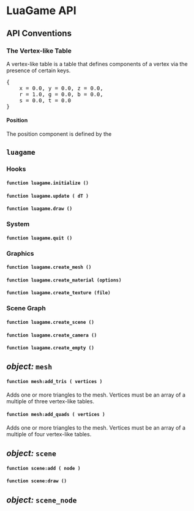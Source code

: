 # LuaGame API

## API Conventions

### The Vertex-like Table

A vertex-like table is a table that defines components of a vertex via the presence of certain keys.

<pre>{ 
	x = 0.0, y = 0.0, z = 0.0,
	r = 1.0, g = 0.0, b = 0.0,
	s = 0.0, t = 0.0
}</pre>

#### Position

The position component is defined by the 



## `luagame`

### Hooks

#### `function luagame.initialize ()`

#### `function luagame.update ( dT )`

#### `function luagame.draw ()`

### System

#### `function luagame.quit ()`

### Graphics

#### `function luagame.create_mesh ()`

#### `function luagame.create_material (options)`

#### `function luagame.create_texture (file)`

### Scene Graph

#### `function luagame.create_scene ()`

#### `function luagame.create_camera ()`

#### `function luagame.create_empty ()`



## *object:* `mesh` 

#### `function mesh:add_tris ( vertices )`

Adds one or more triangles to the mesh. Vertices must be an array of a multiple of three vertex-like tables.

#### `function mesh:add_quads ( vertices )`

Adds one or more triangles to the mesh. Vertices must be an array of a multiple of four vertex-like tables.



## *object:* `scene`

#### `function scene:add ( node )`

#### `function scene:draw ()`

## *object:* `scene_node`

